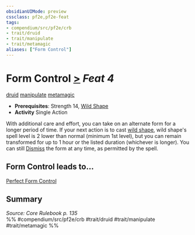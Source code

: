 ```yaml
---
obsidianUIMode: preview
cssclass: pf2e,pf2e-feat
tags:
- compendium/src/pf2e/crb
- trait/druid
- trait/manipulate
- trait/metamagic
aliases: ["Form Control"]
---
```

# Form Control  [>](../../Rules/core-rulebook/chapter-9-playing-the-game.md#Actions "Single Action") *Feat 4*  
[druid](../../Rules/traits/druid.md)  [manipulate](../../Rules/traits/manipulate.md)  [metamagic](../../Rules/traits/metamagic.md)  

- **Prerequisites**: Strength 14, [Wild Shape](wild-shape.md)
- **Activity** Single Action

With additional care and effort, you can take on an alternate form for a longer period of time. If your next action is to cast [wild shape](../spells/wild-shape.md), wild shape's spell level is 2 lower than normal (minimum 1st level), but you can remain transformed for up to 1 hour or the listed duration (whichever is longer). You can still [Dismiss](../../Rules/actions/dismiss.md) the form at any time, as permitted by the spell.

## Form Control leads to...

[Perfect Form Control](perfect-form-control.md)

## Summary

*Source: Core Rulebook p. 135*  
%% #compendium/src/pf2e/crb #trait/druid #trait/manipulate #trait/metamagic %%